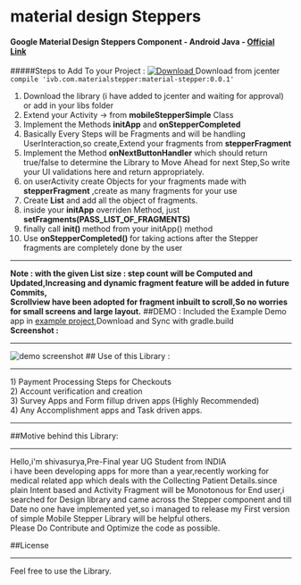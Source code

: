 # material design Steppers 
#### Google Material Design Steppers Component  - Android Java - <a href="https://www.google.co.in/design/spec/components/steppers.html">Official Link</a>
#####Steps to Add To your Project :  [ ![Download](https://api.bintray.com/packages/shivasurya/materialsteppers/materialstepper/images/download.svg) ](https://bintray.com/shivasurya/materialsteppers/materialstepper/_latestVersion) Download from jcenter
<br>
`compile 'ivb.com.materialstepper:material-stepper:0.0.1'`

1) Download the library (i have added to jcenter and waiting for approval) or add in your libs folder <br>
2) Extend your Activity -> from <b>mobileStepperSimple</b> Class <br>
3) Implement the Methods <b>initApp</b> and <b>onStepperCompleted</b><br>
4) Basically Every Steps will be Fragments and will be handling UserInteraction,so create,Extend your fragments from <b>stepperFragment</b> <br>
5) Implement the Method <b>onNextButtonHandler</b> which should return true/false to determine the Library to Move Ahead for next Step,So write your UI validations here and return appropriately.<br>
6) on userActivity create Objects for your fragments made with <b>stepperFragment</b> ,create as many fragments for your use <br>
7) Create <b>List<stepperFragment></b> and add all the object of fragments.<br/>
8) inside your <b>initApp</b> overriden Method, just <b>setFragments(PASS_LIST_OF_FRAGMENTS)</b> <br>
9) finally call <b>init() </b> method from your initApp() method <br>
10) Use <b>onStepperCompleted() </b> for taking actions after the Stepper fragments are completely done by the user <br>

<hr>
<b>Note : with the given List size : step count will be Computed and Updated,Increasing and dynamic fragment feature will be added in future Commits,<br>
Scrollview have been adopted for fragment inbuilt to scroll,So no worries for small screens and large layout.</b>
##DEMO : 
Included the Example Demo app in <a href="https://github.com/shivasurya/materialsteppers/tree/master/example">example project</a>,Download and Sync with gradle.build <br>
<b>Screenshot : </b>
<hr>
<img src="https://raw.githubusercontent.com/shivasurya/materialsteppers/master/screenshot/sample.gif" alt="demo screenshot">
## Use of this Library :
<hr>
1) Payment Processing Steps for Checkouts <br />
2) Account verification and creation <br />
3) Survey Apps and Form fillup driven apps (Highly Recommended) <br />
4) Any Accomplishment apps and Task driven apps. <br >
<hr>

##Motive behind this Library:
<hr >
Hello,i'm shivasurya,Pre-Final year UG Student from INDIA<br />
i have been developing apps for more than a year,recently working for medical related app which deals with the Collecting Patient Details.since plain Intent based and Activity Fragment will be Monotonous for End user,i searched for Design library and came across the Stepper component and till Date no one have implemented yet,so i managed to release my First version of simple Mobile Stepper Library will be helpful others.
<br />
Please Do Contribute and Optimize the code as possible.

##License 
<hr>
Feel free to use the Library.
